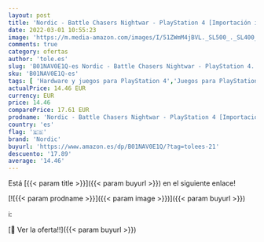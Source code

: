 ```yaml
---
layout: post
title: 'Nordic - Battle Chasers Nightwar - PlayStation 4 [Importación inglesa]'
date: 2022-03-01 10:55:23
image: 'https://m.media-amazon.com/images/I/51ZWmM4jBVL._SL500_._SL400_.jpg'
comments: true
category: ofertas
author: 'tole.es'
slug: 'B01NAV0E1Q-es Nordic - Battle Chasers Nightwar - PlayStation 4...'
sku: 'B01NAV0E1Q-es'
tags: [ 'Hardware y juegos para PlayStation 4','Juegos para PlayStation 4','Videojuegos','nordic','playstation', ]
actualPrice: 14.46 EUR
currency: EUR
price: 14.46
comparePrice: 17.61 EUR
prodname: 'Nordic - Battle Chasers Nightwar - PlayStation 4 [Importación inglesa]'
country: 'es'
flag: '🇪🇸'
brand: 'Nordic'
buyurl: 'https://www.amazon.es/dp/B01NAV0E1Q/?tag=tolees-21'
descuento: '17.89'
average: '14.46'
---
```


Está [{{< param title >}}]({{< param buyurl >}}) en el siguiente enlace!

[![{{< param prodname >}}]({{< param image >}})]({{< param buyurl >}})

ℹ️:


[🛒 Ver la oferta!!]({{< param buyurl >}})
